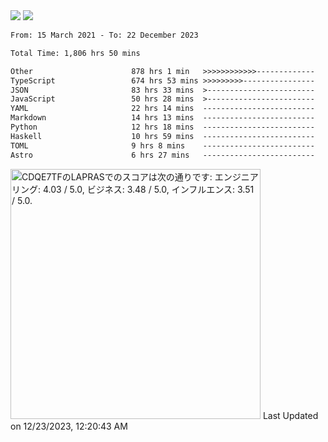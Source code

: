<div>
  <img src="https://github-readme-stats.vercel.app/api?username=naporin0624&count_private=true&show_icons=true" />
  <img src="https://github-readme-stats.vercel.app/api/top-langs/?username=naporin0624&layout=compact&hide=css" />
  <!--START_SECTION:waka-->

```txt
From: 15 March 2021 - To: 22 December 2023

Total Time: 1,806 hrs 50 mins

Other                      878 hrs 1 min   >>>>>>>>>>>>-------------   48.59 %
TypeScript                 674 hrs 53 mins >>>>>>>>>----------------   37.35 %
JSON                       83 hrs 33 mins  >------------------------   04.62 %
JavaScript                 50 hrs 28 mins  >------------------------   02.79 %
YAML                       22 hrs 14 mins  -------------------------   01.23 %
Markdown                   14 hrs 13 mins  -------------------------   00.79 %
Python                     12 hrs 18 mins  -------------------------   00.68 %
Haskell                    10 hrs 59 mins  -------------------------   00.61 %
TOML                       9 hrs 8 mins    -------------------------   00.51 %
Astro                      6 hrs 27 mins   -------------------------   00.36 %
```

<!--END_SECTION:waka-->
  
  <!--START_SECTION:lapras-card-->
<p ><a href="https://lapras.com/public/CDQE7TF" target="_blank" rel="noopener noreferrer"><img alt="CDQE7TFのLAPRASでのスコアは次の通りです: エンジニアリング: 4.03 / 5.0, ビジネス: 3.48 / 5.0, インフルエンス: 3.51 / 5.0." src="https://lapras-card-generator.vercel.app/api/svg?e=4.03&b=3.48&i=3.51&b1=%23232323&b2=%236d6d6d&i1=%23212121&i2=%23818181&l=ja" width="400" ></a>  
Last Updated on 12/23/2023, 12:20:43 AM</p>
<!--END_SECTION:lapras-card-->
</div>
